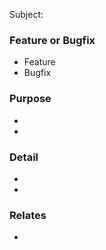 Subject: <short purpose of this pull request>

### Feature or Bugfix
<!-- please choose -->
- Feature
- Bugfix

### Purpose
- <long purpose of this pull request>
- <Environment if this PR depends on>

### Detail
- <feature1 or bug1>
- <feature2 or bug2>

### Relates
- <URL or Ticket>

